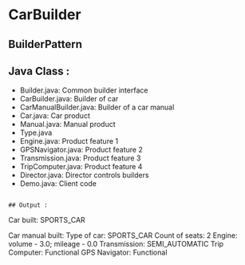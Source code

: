 # CarBuilder
## BuilderPattern

## Java Class :
* Builder.java: Common builder interface
* CarBuilder.java: Builder of car
* CarManualBuilder.java: Builder of a car manual
* Car.java: Car product
* Manual.java: Manual product
* Type.java
* Engine.java: Product feature 1
* GPSNavigator.java: Product feature 2
* Transmission.java: Product feature 3
* TripComputer.java: Product feature 4
* Director.java: Director controls builders
* Demo.java: Client code
```

## Output :
```
Car built:
SPORTS_CAR

Car manual built:
Type of car: SPORTS_CAR
Count of seats: 2
Engine: volume - 3.0; mileage - 0.0
Transmission: SEMI_AUTOMATIC
Trip Computer: Functional
GPS Navigator: Functional
```
